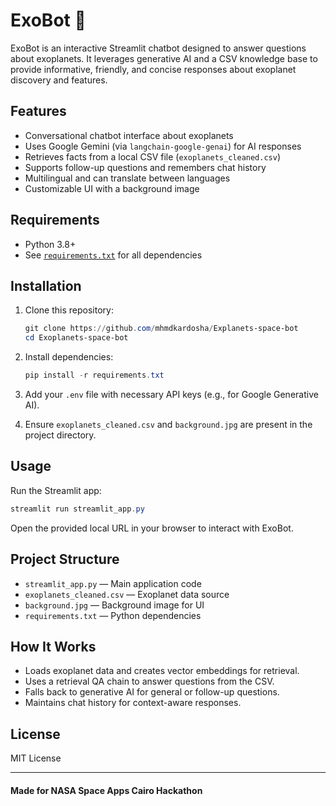 # ExoBot 🚀

ExoBot is an interactive Streamlit chatbot designed to answer questions about exoplanets. It leverages generative AI and a CSV knowledge base to provide informative, friendly, and concise responses about exoplanet discovery and features.

## Features

- Conversational chatbot interface about exoplanets
- Uses Google Gemini (via `langchain-google-genai`) for AI responses
- Retrieves facts from a local CSV file (`exoplanets_cleaned.csv`)
- Supports follow-up questions and remembers chat history
- Multilingual and can translate between languages
- Customizable UI with a background image

## Requirements

- Python 3.8+
- See [`requirements.txt`](requirements.txt) for all dependencies

## Installation

1. Clone this repository:

    ```powershell
    git clone https://github.com/mhmdkardosha/Explanets-space-bot
    cd Exoplanets-space-bot
    ```

2. Install dependencies:

    ```powershell
    pip install -r requirements.txt
    ```

3. Add your `.env` file with necessary API keys (e.g., for Google Generative AI).

4. Ensure `exoplanets_cleaned.csv` and `background.jpg` are present in the project directory.

## Usage

Run the Streamlit app:

```powershell
streamlit run streamlit_app.py
```

Open the provided local URL in your browser to interact with ExoBot.

## Project Structure

- `streamlit_app.py` — Main application code
- `exoplanets_cleaned.csv` — Exoplanet data source
- `background.jpg` — Background image for UI
- `requirements.txt` — Python dependencies

## How It Works

- Loads exoplanet data and creates vector embeddings for retrieval.
- Uses a retrieval QA chain to answer questions from the CSV.
- Falls back to generative AI for general or follow-up questions.
- Maintains chat history for context-aware responses.

## License

MIT License

---

#### Made for NASA Space Apps Cairo Hackathon

